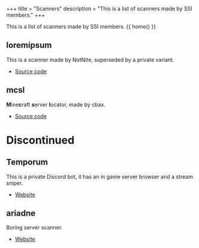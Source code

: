 +++
title = "Scanners"
description = "This is a list of scanners made by SSI members."
+++

This is a list of scanners made by SSI members.  {{ home() }}

## loremipsum

This is a scanner made by NotNite, superseded by a private variant.

- [Source code](https://github.com/n2pm/loremipsum)

## mcsl

**M**ine**c**raft **s**erver **l**ocator, made by cbax.

- [Source code](https://github.com/LogoiLab/mcsl)

# Discontinued

## Temporum

This is a private Discord bot, it has an in game server browser and a stream sniper.

- [Website](https://temporum.org)

## ariadne

Boring server scanner.

- [Website](https://ariadne.wtf)
